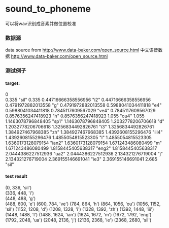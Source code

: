 # sound_to_phoneme
可以将wav识别成音素并做位置校准
### 数据源
data source from http://www.data-baker.com/open_source.html
中文语音数据 http://www.data-baker.com/open_source.html
### 测试例子 
#### target:
0<br>
0.335
"sil"
0.335
0.44716666358556956
"i2"
0.44716666358556956
0.4791972882013558
"g"
0.4791972882013558
0.5988041034411818
"e4"
0.5988041034411818
0.7845117609567029
"ve4"
0.7845117609567029
0.8576356247418923
"h"
0.8576356247418923
1.055
"ou4"
1.055
1.1463078796848405
"sp1"
1.1463078796848405
1.2032778206706618
"d"
1.2032778206706618
1.3256834492826761
"i3"
1.3256834492826761
1.384927467968385
"zh"
1.384927467968385
1.4392608155296476
"iii4"
1.4392608155296476
1.4855054815523305
"l"
1.4855054815523305
1.6360173128079154
"ian2"
1.6360173128079154
1.671243486080499
"m"
1.671243486080499
1.8158445405638317
"eng2"
1.8158445405638317
2.0444386227512936
"ua2"
2.0444386227512936
2.134321276719004
"j"
2.134321276719004
2.369155146691041
"ie3"
2.369155146691041
2.685
"sil"



#### test result
  (0, 336, 'sil')  
  (336, 448, 'i')  
  (448, 488, 'g')  
  (488, 600, 'e')
  (600, 784, 've')
  (784, 864, 'h')
  (864, 1056, 'ou')
  (1056, 1152, 'sil')
  (1152, 1208, 'd')
  (1208, 1328, 'i') 
  (1328, 1392, 'zh')
  (1392, 1448, 'iii')
  (1448, 1488, 'l')
  (1488, 1624, 'ian')
  (1624, 1672, 'm')
  (1672, 1792, 'eng')
  (1792, 2048, 'ua')
  (2048, 2136, 'j')
  (2136, 2368, 'ie')
  (2368, 2680, 'sil')
